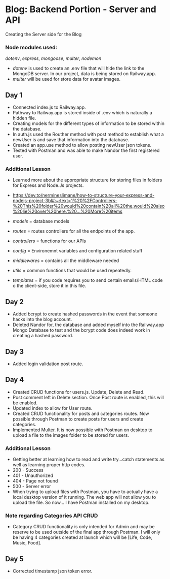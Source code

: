 # Blog: Backend Portion - Server and API
Creating the Server side for the Blog

### Node modules used:
*dotenv*, *express*, *mongoose*, *multer*, *nodemon*

- *dotenv* is used to create an .env file that will hide the link to the MongoDB server. In our project, data is being stored on Railway.app.
- *multer* will be used for store data for avatar images.


## Day 1
- Connected index.js to Railway.app.
- Pathway to Railway.app is stored inside of .env which is naturally a hidden file.
- Creating models for the different types of information to be stored within the database.
- In auth.js used the Routher method with post method to establish what a newUser is and save that information into the database.
- Created an app.use method to allow posting newUser json tokens.
- Tested with Postman and was able to make Nandor the first registered user.



### Additional Lesson
- Learned more about the appropriate structure for storing files in folders for Express and Node.Js projects.
- https://dev.to/nermineslimane/how-to-structure-your-express-and-nodejs-project-3bl#:~:text=1%20%2FControllers-%20This%20folder%20would%20contain%20all%20the,would%20also%20lie%20over%20here.%20...%20More%20items

- *models* = database models
- *routes* = routes controllers for all the endpoints of the app.
- *controllers* = functions for our APIs
- *config* = Environemnt variables and configuration related stuff
- *middlewares* = contains all the middleware needed
- *utils* = common functions that would be used repeatedly.
- *templates* = if you code requires you to send certain emails/HTML code o the client-side, store it in this file.

## Day 2
- Added bcrypt to create hashed passwords in the event that someone hacks into the blog account. 
- Deleted Nandor for, the database and added myself into the Railway.app Mongo Database to test and the bcrypt code does indeed work in creating a hashed password.

## Day 3
- Added login validation post route.

## Day 4
- Created CRUD functions for users.js. Update, Delete and Read.
- Post comment left in Delete section. Once Post route is enabled, this will be enabled.
- Updated index to allow for User route.
- Created CRUD functionality for posts and categories routes. Now possible through Postman to create posts for users and create categories.
- Implemented Multer. It is now possible with Postman on desktop to upload a file to the images folder to be stored for users.

### Additional Lesson
- Getting better at learning how to read and write try...catch statements as well as learning proper http codes.
- 200 - Success
- 401 - Unauthorized
- 404 - Page not found
- 500 - Server error
- When trying to upload files with Postman, you have to actually have a local desktop version of it running. The web app will not allow you to upload the file. So now... I have Postman installed on my desktop.

### Note regarding Categories API CRUD
- Category CRUD functionality is only intended for Admin and may be reserve to be used outside of the final app through Postman. I will only be having 4 categories created at launch which will be [Life, Code, Music, Food].

## Day 5
- Corrected timestamp json token error.
